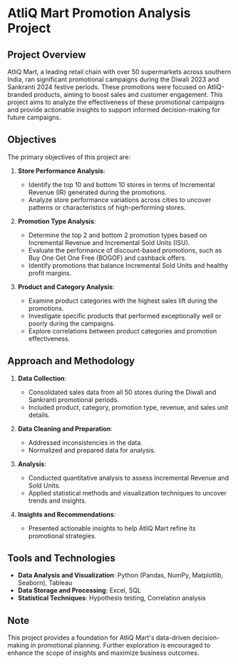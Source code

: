 
# AtliQ Mart Promotion Analysis Project

## Project Overview

AtliQ Mart, a leading retail chain with over 50 supermarkets across southern India, ran significant promotional campaigns during the Diwali 2023 and Sankranti 2024 festive periods. These promotions were focused on AtliQ-branded products, aiming to boost sales and customer engagement. This project aims to analyze the effectiveness of these promotional campaigns and provide actionable insights to support informed decision-making for future campaigns.

## Objectives

The primary objectives of this project are:
1. **Store Performance Analysis**:
   - Identify the top 10 and bottom 10 stores in terms of Incremental Revenue (IR) generated during the promotions.
   - Analyze store performance variations across cities to uncover patterns or characteristics of high-performing stores.

2. **Promotion Type Analysis**:
   - Determine the top 2 and bottom 2 promotion types based on Incremental Revenue and Incremental Sold Units (ISU).
   - Evaluate the performance of discount-based promotions, such as Buy One Get One Free (BOGOF) and cashback offers.
   - Identify promotions that balance Incremental Sold Units and healthy profit margins.

3. **Product and Category Analysis**:
   - Examine product categories with the highest sales lift during the promotions.
   - Investigate specific products that performed exceptionally well or poorly during the campaigns.
   - Explore correlations between product categories and promotion effectiveness.

## Approach and Methodology

1. **Data Collection**:
   - Consolidated sales data from all 50 stores during the Diwali and Sankranti promotional periods.
   - Included product, category, promotion type, revenue, and sales unit details.

2. **Data Cleaning and Preparation**:
   - Addressed inconsistencies in the data.
   - Normalized and prepared data for analysis.

3. **Analysis**:
   - Conducted quantitative analysis to assess Incremental Revenue and Sold Units.
   - Applied statistical methods and visualization techniques to uncover trends and insights.

4. **Insights and Recommendations**:
   - Presented actionable insights to help AtliQ Mart refine its promotional strategies.

## Tools and Technologies

- **Data Analysis and Visualization**: Python (Pandas, NumPy, Matplotlib, Seaborn), Tableau
- **Data Storage and Processing**: Excel, SQL
- **Statistical Techniques**: Hypothesis testing, Correlation analysis



## Note

This project provides a foundation for AtliQ Mart's data-driven decision-making in promotional planning. Further exploration is encouraged to enhance the scope of insights and maximize business outcomes.


